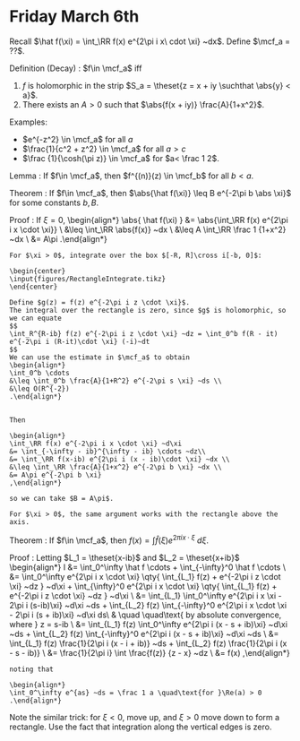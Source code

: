 # Friday March 6th

Recall $\hat f(\xi) =  \int_\RR f(x) e^{2\pi i x\ cdot \xi} ~dx$.
Define $\mcf_a = ??$.

Definition (Decay)
:  $f\in \mcf_a$ iff
  1. $f$ is holomorphic in the strip $S_a = \theset{z = x + iy \suchthat \abs{y} < a}$.
  2. There exists an $A>0$ such that $\abs{f(x + iy)} \frac{A}{1+x^2}$.

Examples:

- $e^{-z^2} \in \mcf_a$ for all $a$
- $\frac{1}{c^2 + z^2} \in \mcf_a$ for all $a > c$
- $\frac {1}{\cosh(\pi z)} \in \mcf_a$ for $a< \frac 1 2$.

Lemma
: If $f\in \mcf_a$, then $f^{(n)}(z) \in \mcf_b$ for all $b < a$.

Theorem
: If $f\in \mcf_a$, then $\abs{\hat f(\xi)} \leq B e^{-2\pi b \abs \xi}$ for some constants $b, B$.

Proof
:   If $\xi = 0$,
    \begin{align*}
    \abs{ \hat f(\xi) }
    &= \abs{\int_\RR f(x) e^{2\pi i x \cdot \xi}} \\
    &\leq \int_\RR \abs{f(x)} ~dx \\
    &\leq A \int_\RR \frac 1 {1+x^2} ~dx \\
    &= A\pi
    .\end{align*}

    For $\xi > 0$, integrate over the box $[-R, R]\cross i[-b, 0]$:

    \begin{center}
    \input{figures/RectangleIntegrate.tikz}
    \end{center}

    Define $g(z) = f(z) e^{-2\pi i z \cdot \xi}$.
    The integral over the rectangle is zero, since $g$ is holomorphic, so we can equate
    $$
    \int_R^{R-ib} f(z) e^{-2\pi i z \cdot \xi} ~dz = \int_0^b f(R - it) e^{-2\pi i (R-it)\cdot \xi} (-i)~dt
    $$
    We can use the estimate in $\mcf_a$ to obtain
    \begin{align*}
    \int_0^b \cdots 
    &\leq \int_0^b \frac{A}{1+R^2} e^{-2\pi s \xi} ~ds \\
    &\leq O(R^{-2})
    .\end{align*}


    Then
    
    \begin{align*}
    \int_\RR f(x) e^{-2\pi i x \cdot \xi} ~d\xi 
    &= \int_{-\infty - ib}^{\infty - ib} \cdots ~dz\\
    &= \int_\RR f(x-ib) e^{2\pi i (x - ib)\cdot \xi} ~dx \\ 
    &\leq \int_\RR \frac{A}{1+x^2} e^{-2\pi b \xi} ~dx \\
    &= A\pi e^{-2\pi b \xi}
    ,\end{align*}

    so we can take $B = A\pi$.

    For $\xi > 0$, the same argument works with the rectangle above the axis.

Theorem
: If $f\in \mcf_a$, then $f(x) = \int \hat f(\xi) e^{2\pi i x\cdot \xi} ~d\xi$.

Proof
:  Letting $L_1 = \theset{x-ib}$ and $L_2 = \theset{x+ib}$
    \begin{align*}
    I 
    &= \int_0^\infty \hat f \cdots + \int_{-\infty}^0 \hat f \cdots \\
    &= \int_0^\infty e^{2\pi i x \cdot \xi} \qty{ \int_{L_1} f(z) + e^{-2\pi i z \cdot \xi} ~dz } ~d\xi
    + \int_{\infty}^0 e^{2\pi i x \cdot \xi} \qty{ \int_{L_1} f(z) + e^{-2\pi i z \cdot \xi} ~dz } ~d\xi \\
    &= \int_{L_1} \int_0^\infty e^{2\pi i x \xi - 2\pi i (s-ib)\xi} ~d\xi ~ds 
    + \int_{L_2} f(z) \int_{-\infty}^0 e^{2\pi i x \cdot \xi - 2\pi i (s + ib)\xi} ~d\xi ds\\
    & \quad \quad\text{ by absolute convergence, where } z = s-ib \\
    &= \int_{L_1} f(z) \int_0^\infty e^{2\pi i (x - s + ib)\xi} ~d\xi ~ds 
    + \int_{L_2} f(z) \int_{-\infty}^0 e^{2\pi i (x - s + ib)\xi} ~d\xi ~ds \\
    &= \int_{L_1} f(z) \frac{1}{2\pi i (x - i + ib)} ~ds
    + \int_{L_2} f(z) \frac{1}{2\pi i (x - s - ib)} \\
    &= \frac{1}{2\pi i} \int \frac{f(z)} {z - x} ~dz \\
    &= f(x)
    ,\end{align*}

    noting that 

    \begin{align*}
    \int_0^\infty e^{as} ~ds = \frac 1 a \quad\text{for }\Re(a) > 0
    .\end{align*}

Note the similar trick: for $\xi < 0$, move up, and $\xi > 0$ move down to form a rectangle.
Use the fact that integration along the vertical edges is zero. 
